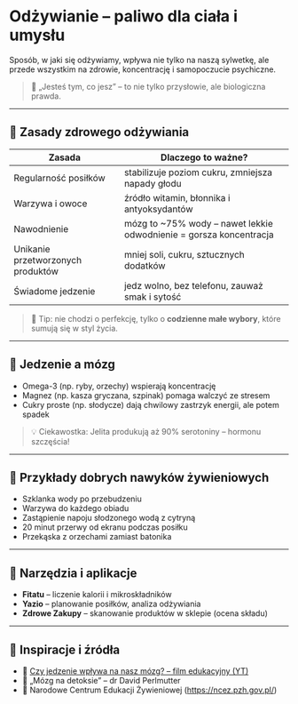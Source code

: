 # Odżywianie – paliwo dla ciała i umysłu

Sposób, w jaki się odżywiamy, wpływa nie tylko na naszą sylwetkę, ale przede wszystkim na zdrowie, koncentrację i samopoczucie psychiczne.

> 🧠 „Jesteś tym, co jesz” – to nie tylko przysłowie, ale biologiczna prawda.

---

## 🍎 Zasady zdrowego odżywiania

| Zasada | Dlaczego to ważne? |
|--------|---------------------|
| Regularność posiłków | stabilizuje poziom cukru, zmniejsza napady głodu |
| Warzywa i owoce | źródło witamin, błonnika i antyoksydantów |
| Nawodnienie | mózg to ~75% wody – nawet lekkie odwodnienie = gorsza koncentracja |
| Unikanie przetworzonych produktów | mniej soli, cukru, sztucznych dodatków |
| Świadome jedzenie | jedz wolno, bez telefonu, zauważ smak i sytość |

> 📌 Tip: nie chodzi o perfekcję, tylko o **codzienne małe wybory**, które sumują się w styl życia.

---

## 🧠 Jedzenie a mózg

- Omega-3 (np. ryby, orzechy) wspierają koncentrację
- Magnez (np. kasza gryczana, szpinak) pomaga walczyć ze stresem
- Cukry proste (np. słodycze) dają chwilowy zastrzyk energii, ale potem spadek

> 💡 Ciekawostka: Jelita produkują aż 90% serotoniny – hormonu szczęścia!

---

## 🥗 Przykłady dobrych nawyków żywieniowych

- Szklanka wody po przebudzeniu
- Warzywa do każdego obiadu
- Zastąpienie napoju słodzonego wodą z cytryną
- 20 minut przerwy od ekranu podczas posiłku
- Przekąska z orzechami zamiast batonika

---

## 📱 Narzędzia i aplikacje

- **Fitatu** – liczenie kalorii i mikroskładników
- **Yazio** – planowanie posiłków, analiza odżywiania
- **Zdrowe Zakupy** – skanowanie produktów w sklepie (ocena składu)

---

## 🎥 Inspiracje i źródła

- 🎥 [Czy jedzenie wpływa na nasz mózg? – film edukacyjny (YT)](https://www.youtube.com/watch?v=xyQY8a-ng6g)
- 📗 „Mózg na detoksie” – dr David Perlmutter
- 📘 Narodowe Centrum Edukacji Żywieniowej (https://ncez.pzh.gov.pl/)
